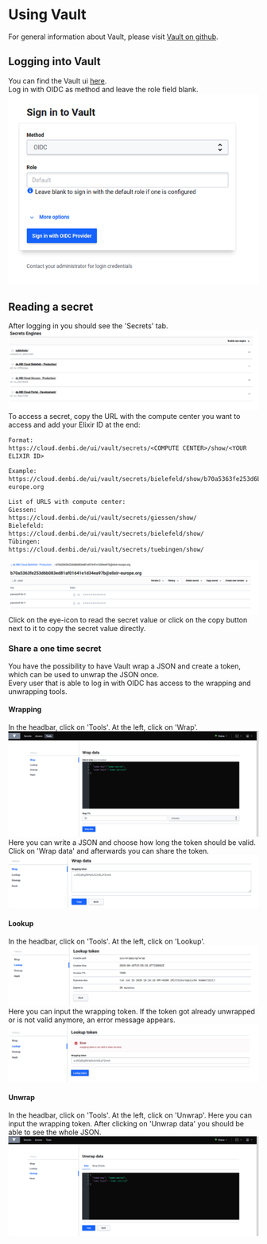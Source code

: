 # Using Vault
For general information about Vault, please visit [Vault on github](https://github.com/hashicorp/vault).  

## Logging into Vault
You can find the Vault ui [here](https://cloud.denbi.de/ui/).  
Log in with OIDC as method and leave the role field blank.
![login_vault](../cloud_admin/images/vault/login.png)  

## Reading a secret
After logging in you should see the 'Secrets' tab.  
![secrets_overview](../cloud_admin/images/vault/secrets_overview.png)  
To access a secret, copy the URL with the compute center you want to access and add your Elixir ID at the end:  
```
Format:
https://cloud.denbi.de/ui/vault/secrets/<COMPUTE CENTER>/show/<YOUR ELIXIR ID>  
```
```
Example:
https://cloud.denbi.de/ui/vault/secrets/bielefeld/show/b70a5363fe253d6b083ed81af01641e1d34ea97b@elixir-europe.org  
```
```
List of URLS with compute center:  
Giessen:  
https://cloud.denbi.de/ui/vault/secrets/giessen/show/  
Bielefeld:  
https://cloud.denbi.de/ui/vault/secrets/bielefeld/show/  
Tübingen:
https://cloud.denbi.de/ui/vault/secrets/tuebingen/show/
```
![user2_version_2](../cloud_admin/images/vault/user2_version2.png)  
Click on the eye-icon to read the secret value or click on the copy button next to it to copy the secret value directly.

### Share a one time secret
You have the possibility to have Vault wrap a JSON and create a token, which can be used to unwrap the JSON once.  
Every user that is able to log in with OIDC has access to the wrapping and unwrapping tools.

#### Wrapping
In the headbar, click on 'Tools'. At the left, click on 'Wrap'.  
![wrap_json](../cloud_admin/images/vault/wrap_json.png)  
Here you can write a JSON and choose how long the token should be valid. Click on 'Wrap data' and afterwards you can share the token.  
![wrapping_token](../cloud_admin/images/vault/wrapping_token.png)  
#### Lookup
In the headbar, click on 'Tools'. At the left, click on 'Lookup'.  
![token_lookup](../cloud_admin/images/vault/wrapping_token_lookup.png)  
Here you can input the wrapping token. If the token got already unwrapped or is not valid anymore, an error message appears.  
![token_error](../cloud_admin/images/vault/wrapping_token_error.png)
#### Unwrap
In the headbar, click on 'Tools'. At the left, click on 'Unwrap'. Here you can input the wrapping token. After clicking on 'Unwrap data' you should be able to see the whole JSON.  
![unwrap_json](../cloud_admin/images/vault/unwrap_json.png)  
